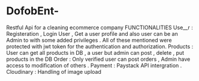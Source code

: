 # DofobEnt-
Restful Api for a cleaning ecommerce company
FUNCTIONALITIES
Use__r : Registeration , Login User , Get a user profile and also user can be an Admin to with some added privileges . All of these mentioned were protected with jwt token for the authentication and authorization.
Products : User can get all products in DB , a user but admin can post , delete , put products in the DB
Order : Only verified user can post orders , Admin have access to modification of others .
Payment : Paystack API intergration .
Cloudinary : Handling of image upload
